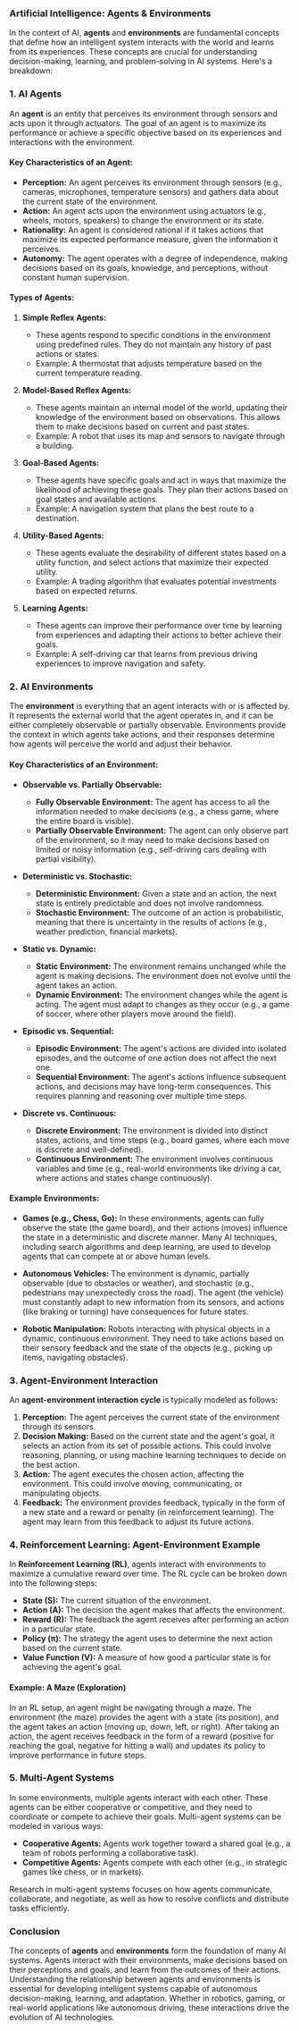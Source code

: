 ### Artificial Intelligence: Agents & Environments

In the context of AI, **agents** and **environments** are fundamental concepts that define how an intelligent system interacts with the world and learns from its experiences. These concepts are crucial for understanding decision-making, learning, and problem-solving in AI systems. Here's a breakdown:

### 1. **AI Agents**

An **agent** is an entity that perceives its environment through sensors and acts upon it through actuators. The goal of an agent is to maximize its performance or achieve a specific objective based on its experiences and interactions with the environment.

#### Key Characteristics of an Agent:
- **Perception:** An agent perceives its environment through sensors (e.g., cameras, microphones, temperature sensors) and gathers data about the current state of the environment.
- **Action:** An agent acts upon the environment using actuators (e.g., wheels, motors, speakers) to change the environment or its state.
- **Rationality:** An agent is considered rational if it takes actions that maximize its expected performance measure, given the information it perceives.
- **Autonomy:** The agent operates with a degree of independence, making decisions based on its goals, knowledge, and perceptions, without constant human supervision.

#### Types of Agents:
1. **Simple Reflex Agents:**
   - These agents respond to specific conditions in the environment using predefined rules. They do not maintain any history of past actions or states.
   - Example: A thermostat that adjusts temperature based on the current temperature reading.
   
2. **Model-Based Reflex Agents:**
   - These agents maintain an internal model of the world, updating their knowledge of the environment based on observations. This allows them to make decisions based on current and past states.
   - Example: A robot that uses its map and sensors to navigate through a building.

3. **Goal-Based Agents:**
   - These agents have specific goals and act in ways that maximize the likelihood of achieving these goals. They plan their actions based on goal states and available actions.
   - Example: A navigation system that plans the best route to a destination.

4. **Utility-Based Agents:**
   - These agents evaluate the desirability of different states based on a utility function, and select actions that maximize their expected utility.
   - Example: A trading algorithm that evaluates potential investments based on expected returns.

5. **Learning Agents:**
   - These agents can improve their performance over time by learning from experiences and adapting their actions to better achieve their goals.
   - Example: A self-driving car that learns from previous driving experiences to improve navigation and safety.

### 2. **AI Environments**

The **environment** is everything that an agent interacts with or is affected by. It represents the external world that the agent operates in, and it can be either completely observable or partially observable. Environments provide the context in which agents take actions, and their responses determine how agents will perceive the world and adjust their behavior.

#### Key Characteristics of an Environment:
- **Observable vs. Partially Observable:**
  - **Fully Observable Environment:** The agent has access to all the information needed to make decisions (e.g., a chess game, where the entire board is visible).
  - **Partially Observable Environment:** The agent can only observe part of the environment, so it may need to make decisions based on limited or noisy information (e.g., self-driving cars dealing with partial visibility).

- **Deterministic vs. Stochastic:**
  - **Deterministic Environment:** Given a state and an action, the next state is entirely predictable and does not involve randomness.
  - **Stochastic Environment:** The outcome of an action is probabilistic, meaning that there is uncertainty in the results of actions (e.g., weather prediction, financial markets).

- **Static vs. Dynamic:**
  - **Static Environment:** The environment remains unchanged while the agent is making decisions. The environment does not evolve until the agent takes an action.
  - **Dynamic Environment:** The environment changes while the agent is acting. The agent must adapt to changes as they occur (e.g., a game of soccer, where other players move around the field).

- **Episodic vs. Sequential:**
  - **Episodic Environment:** The agent's actions are divided into isolated episodes, and the outcome of one action does not affect the next one.
  - **Sequential Environment:** The agent's actions influence subsequent actions, and decisions may have long-term consequences. This requires planning and reasoning over multiple time steps.

- **Discrete vs. Continuous:**
  - **Discrete Environment:** The environment is divided into distinct states, actions, and time steps (e.g., board games, where each move is discrete and well-defined).
  - **Continuous Environment:** The environment involves continuous variables and time (e.g., real-world environments like driving a car, where actions and states change continuously).

#### Example Environments:
- **Games (e.g., Chess, Go):** In these environments, agents can fully observe the state (the game board), and their actions (moves) influence the state in a deterministic and discrete manner. Many AI techniques, including search algorithms and deep learning, are used to develop agents that can compete at or above human levels.
  
- **Autonomous Vehicles:** The environment is dynamic, partially observable (due to obstacles or weather), and stochastic (e.g., pedestrians may unexpectedly cross the road). The agent (the vehicle) must constantly adapt to new information from its sensors, and actions (like braking or turning) have consequences for future states.

- **Robotic Manipulation:** Robots interacting with physical objects in a dynamic, continuous environment. They need to take actions based on their sensory feedback and the state of the objects (e.g., picking up items, navigating obstacles).

### 3. **Agent-Environment Interaction**

An **agent-environment interaction cycle** is typically modeled as follows:

1. **Perception:** The agent perceives the current state of the environment through its sensors.
2. **Decision Making:** Based on the current state and the agent's goal, it selects an action from its set of possible actions. This could involve reasoning, planning, or using machine learning techniques to decide on the best action.
3. **Action:** The agent executes the chosen action, affecting the environment. This could involve moving, communicating, or manipulating objects.
4. **Feedback:** The environment provides feedback, typically in the form of a new state and a reward or penalty (in reinforcement learning). The agent may learn from this feedback to adjust its future actions.

### 4. **Reinforcement Learning: Agent-Environment Example**
In **Reinforcement Learning (RL)**, agents interact with environments to maximize a cumulative reward over time. The RL cycle can be broken down into the following steps:

- **State (S):** The current situation of the environment.
- **Action (A):** The decision the agent makes that affects the environment.
- **Reward (R):** The feedback the agent receives after performing an action in a particular state.
- **Policy (π):** The strategy the agent uses to determine the next action based on the current state.
- **Value Function (V):** A measure of how good a particular state is for achieving the agent's goal.

#### Example: A Maze (Exploration)
In an RL setup, an agent might be navigating through a maze. The environment (the maze) provides the agent with a state (its position), and the agent takes an action (moving up, down, left, or right). After taking an action, the agent receives feedback in the form of a reward (positive for reaching the goal, negative for hitting a wall) and updates its policy to improve performance in future steps.

### 5. **Multi-Agent Systems**

In some environments, multiple agents interact with each other. These agents can be either cooperative or competitive, and they need to coordinate or compete to achieve their goals. Multi-agent systems can be modeled in various ways:

- **Cooperative Agents:** Agents work together toward a shared goal (e.g., a team of robots performing a collaborative task).
- **Competitive Agents:** Agents compete with each other (e.g., in strategic games like chess, or in markets).

Research in multi-agent systems focuses on how agents communicate, collaborate, and negotiate, as well as how to resolve conflicts and distribute tasks efficiently.

### Conclusion

The concepts of **agents** and **environments** form the foundation of many AI systems. Agents interact with their environments, make decisions based on their perceptions and goals, and learn from the outcomes of their actions. Understanding the relationship between agents and environments is essential for developing intelligent systems capable of autonomous decision-making, learning, and adaptation. Whether in robotics, gaming, or real-world applications like autonomous driving, these interactions drive the evolution of AI technologies.
